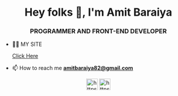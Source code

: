 <h1 align="center">Hey folks 👋, I'm Amit Baraiya</h1>
<h3 align="center">PROGRAMMER AND FRONT-END DEVELOPER</h3>

- 👨‍💻 MY SITE
     
     [Click Here](https://amitbaraiya.github.io/amitbaraiya.github.io)

- 📫 How to reach me **amitbaraiya82@gmail.com**

<p align="center">
<a href="https://www.linkedin.com/in/amit-baraiya-7375b61aa/" target="blank"><img align="center" src="https://cdn.jsdelivr.net/npm/simple-icons@3.0.1/icons/linkedin.svg" alt="https://www.linkedin.com/in/amit-baraiya-7375b61aa/" height="30" width="30" /></a>
<a href="https://www.instagram.com/_.amit1/" target="blank"><img align="center" src="https://cdn.jsdelivr.net/npm/simple-icons@3.0.1/icons/instagram.svg" alt="https://www.instagram.com/_.amit1/" height="30" width="30" /></a>
</p>